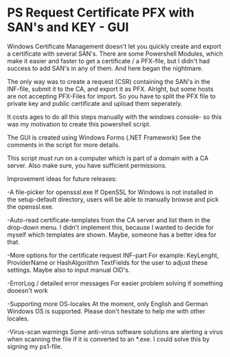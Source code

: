 # PS Request Certificate PFX with SAN's and KEY - GUI

Windows Certificate Management doesn't let you quickly create and export a certificate with several SAN's. There are some Powershell Modules, which make it easier and faster to get a certificate / a PFX-file, but I didn't had success to add SAN's in any of them. And here began the nightmare.

The only way was to create a request (CSR) containing the SAN's in the INF-file, submit it to the CA, and export it as PFX. Alright, but some hosts are not accepting PFX-Files for import. So you have to split the PFX file to private key and public certificate and upload them seperately.

It costs ages to do all this steps manually with the windows console- so this was my motivation to create this powershell script.

The GUI is created using Windows Forms (.NET Framework)
See the comments in the script for more details.

This script must run on a computer which is part of a domain with a CA server.
Also make sure, you have sufficient permissions.

Improvement ideas for future releases:

-A file-picker for opensssl.exe
  If OpenSSL for Windows is not installed in the setup-default directory, users will be able to manually browse and pick the openssl.exe.
  
-Auto-read certificate-templates from the CA server and list them in the drop-down menu.
  I didn't implement this, because I wanted to decide for myself which templates are shown. Maybe, someone has a better idea for that.
  
-More options for the certificate request INF-part
  For example: KeyLenght, ProviderName or HashAlgorithm TextFields for the user to adjust these settings. Maybe also to input manual OID's.
  
-ErrorLog / detailed error messages
  For easier problem solving if something dooesn't work
  
-Supporting more OS-locales
  At the moment, only English and German Windows OS is supported. Please don't hesitate to help me with other locales.
  
-Virus-scan warnings
  Some anti-virus software solutions are alerting a virus when scanning the file if it is converted to an *.exe. I could solve this by signing my ps1-file.
  


